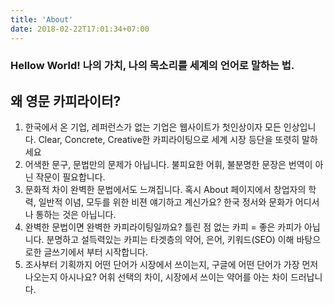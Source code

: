 ```yaml
---
title: 'About'
date: 2018-02-22T17:01:34+07:00
---
```

### Hellow World! 나의 가치, 나의 목소리를 세계의 언어로 말하는 법.


## 왜 영문 카피라이터?
1. 한국에서 온 기업, 레퍼런스가 없는 기업은 웹사이트가 첫인상이자 모든 인상입니다. Clear, Concrete, Creative한 카피라이팅으로 세계 시장 등단을 또렷히 말하세요
2. 어색한 문구, 문법만의 문제가 아닙니다. 불피요한 어휘, 불분명한 문장은 번역이 아닌 작문이 필요합니다.
3. 문화적 차이 완벽한 문법에서도 느껴집니다. 혹시 About 페이지에서 창업자의 학력, 일반적 이념, 모두를 위한 비젼 얘기하고 계신가요? 한국 정서와 문화가 어디서나 통하는 것은 아닙니다.
4. 완벽한 문법이면 완벽한 카피라이팅일까요? 틀린 점 없는 카피 = 좋은 카피가 아닙니다. 분명하고 설득력있는 카피는 타겟층의 약어, 은어, 키워드(SEO) 이해 바탕으로한 글쓰기에서 부터 시작합니다.
5. 조사부터 기획까지 어떤 단어가 시장에서 쓰이는지, 구글에 어떤 단어가 가장 먼저 나오는지 아시나요? 어휘 선택의 차이, 시장에서 쓰이는 약어를 아는 차이 드러납니다.

